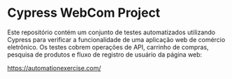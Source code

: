 # Cypress WebCom Project

Este repositório contém um conjunto de testes automatizados utilizando Cypress para verificar a funcionalidade de uma aplicação web de comércio eletrônico. Os testes cobrem operações de API, carrinho de compras, pesquisa de produtos e fluxo de registro de usuário da página web:

https://automationexercise.com/

